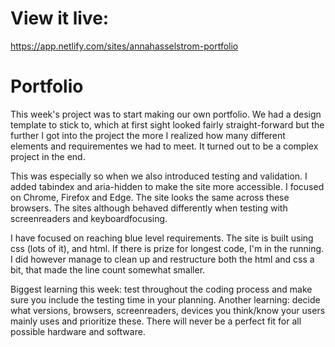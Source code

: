 
# View it live:
https://app.netlify.com/sites/annahasselstrom-portfolio


# Portfolio
This week's project was to start making our own portfolio. We had a design template to stick to, which at first sight looked fairly straight-forward but the further I got into the project the more I realized how many different elements and requirementes we had to meet. It turned out to be a complex project in the end.

This was especially so when we also introduced testing and validation. I added tabindex and aria-hidden to make the site more accessible. I focused on Chrome, Firefox and Edge. The site looks the same across these browsers. The sites although behaved differently when testing with screenreaders and keyboardfocusing.

I have focused on reaching blue level requirements. The site is built using css (lots of it), and html. If there is prize for longest code, I'm in the running. I did however manage to clean up and restructure both the html and css a bit, that made the line count somewhat smaller. 

Biggest learning this week: test throughout the coding process and make sure you include the testing time in your planning. Another learning: decide what versions, browsers, screenreaders, devices you think/know your users mainly uses and prioritize these. There will never be a perfect fit for all possible hardware and software.

